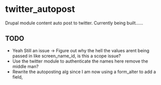 # twitter_autopost
Drupal module content auto post to twitter. Currently being built......

## TODO
- Yeah Still an issue -> Figure out why the hell the values arent being passed in like screen_name_id, is this a scope issue?
- Use the twitter module to authenticate the names here remove the middle man?
- Rewrite the autoposting alg since I am now using a form_alter to add a field,
